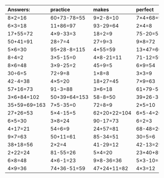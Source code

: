 | Answers: | practice | makes | perfect | ! |
| :--- | :--- | :--- | :--- | :--- |
| 8×2=16 | 60+73-78=55 | 9×2-8=10 | 7×4+68=96 | 5×2=10 | 
| 6×3=18 | 11+86=97 | 93-29=64 | 2×4=8 | 2×6=12 | 
| 17+55=72 | 4×9-33=3 | 18÷2=9 | 75-20=55 | 7×4=28 | 
| 50+41=91 | 28÷7=4 | 27÷9=3 | 9×8=72 | 42÷6=7 | 
| 5×6=30 | 95+28-8=115 | 4+55=59 | 13+47=60 | 71+13-64=20 | 
| 8÷4=2 | 3×5-15=0 | 4×8-21=11 | 71-12=59 | 4÷2=2 | 
| 8×6=48 | 3×9-25=2 | 45÷9=5 | 6×9=54 | 4×8=32 | 
| 30÷6=5 | 72÷9=8 | 1×8=8 | 3×3=9 | 2×7=14 | 
| 42-4=38 | 4×5=20 | 18+27=45 | 7×9=63 | 13+4=17 | 
| 57+16=73 | 91-3=88 | 3×6=18 | 61+79-5=135 | 7×9-55=8 | 
| 3×6+84=102 | 50+39+64=153 | 58-8=50 | 39+26-3=62 | 7×6=42 | 
| 35+59+69=163 | 7×5-35=0 | 72÷8=9 | 2×5=10 | 3×7=21 | 
| 27+26=53 | 5×4-15=5 | 62+20+22=104 | 6×5-4=26 | 6+60+1=67 | 
| 6×5=30 | 3×8=24 | 90-17=73 | 6÷2=3 | 6×2=12 | 
| 4+17=21 | 54÷6=9 | 24+57=81 | 68-48=20 | 14-10=4 | 
| 9×7=63 | 50+11=61 | 85-34=51 | 30÷5=6 | 60+87-97=50 | 
| 38+18=56 | 2×2=4 | 41-29=12 | 42-13=29 | 94+42-25=111 | 
| 2+22=24 | 81-55=26 | 5×4=20 | 23+40+89=152 | 59+40+64=163 | 
| 6×8=48 | 4×6-1=23 | 9×8-36=36 | 5×3-10=5 | 8×8=64 | 
| 4×9=36 | 74+36-51=59 | 47+24+11=82 | 4×3=12 | 4×4+63=79 | 
